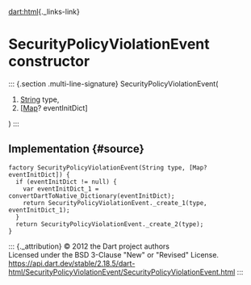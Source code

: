 [dart:html](../../dart-html/dart-html-library){._links-link}

SecurityPolicyViolationEvent constructor
========================================

::: {.section .multi-line-signature}
SecurityPolicyViolationEvent(

1.  [String](../../dart-core/string-class) type,
2.  \[[Map](../../dart-core/map-class)? eventInitDict\]

)
:::

Implementation {#source}
--------------

``` {.language-dart data-language="dart"}
factory SecurityPolicyViolationEvent(String type, [Map? eventInitDict]) {
  if (eventInitDict != null) {
    var eventInitDict_1 = convertDartToNative_Dictionary(eventInitDict);
    return SecurityPolicyViolationEvent._create_1(type, eventInitDict_1);
  }
  return SecurityPolicyViolationEvent._create_2(type);
}
```

::: {._attribution}
© 2012 the Dart project authors\
Licensed under the BSD 3-Clause \"New\" or \"Revised\" License.\
<https://api.dart.dev/stable/2.18.5/dart-html/SecurityPolicyViolationEvent/SecurityPolicyViolationEvent.html>
:::
